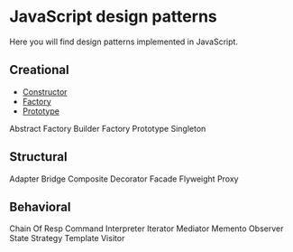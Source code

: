 # JavaScript design patterns 

Here you will find design patterns implemented in JavaScript. 

## Creational

* [Constructor](creational/constructor.js) 
* [Factory](creational/factory.js) 
* [Prototype](creational/prototype.js) 


 
Abstract Factory
Builder
Factory
Prototype
Singleton

## Structural

Adapter
Bridge
Composite
Decorator
Facade
Flyweight
Proxy

## Behavioral

Chain Of Resp
Command
Interpreter
Iterator
Mediator
Memento
Observer
State
Strategy
Template
Visitor


